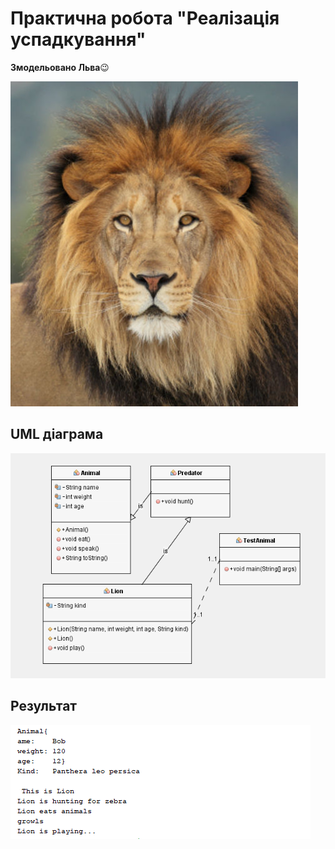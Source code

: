 # Практична робота "Реалізація успадкування"

**Змодельовано Льва**😉

<img src="https://github.com/ppc-ntu-khpi/34-inheritance-WekMan/blob/master/photos/lion.jpg">

## UML діаграма ##

<img src="https://github.com/ppc-ntu-khpi/34-inheritance-WekMan/blob/master/photos/LION_DIAG.png">

## Результат ##

<img src="https://github.com/ppc-ntu-khpi/34-inheritance-WekMan/blob/master/photos/RESULT.png">
         


